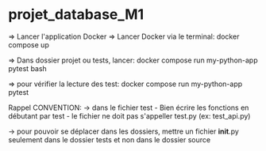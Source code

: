 # projet_database_M1

=> Lancer l'application Docker
=> Lancer Docker via le terminal:
docker compose up

=> Dans dossier projet ou tests, lancer:
docker compose run my-python-app pytest bash

=> pour vérifier la lecture des test:
docker compose run my-python-app pytest

Rappel CONVENTION:
-> dans le fichier test 
    - Bien écrire les fonctions en débutant par test
    - le fichier ne doit pas s'appeller test.py (ex: test_api.py)

-> pour pouvoir se déplacer dans les dossiers, mettre un fichier __init__.py seulement dans le dossier tests et non dans le dossier source